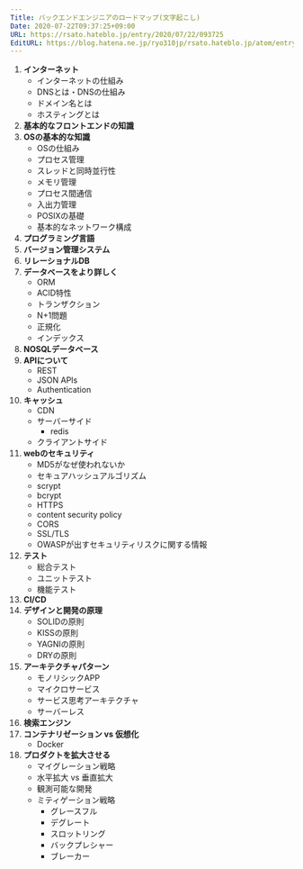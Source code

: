 ```yaml
---
Title: バックエンドエンジニアのロードマップ(文字起こし)
Date: 2020-07-22T09:37:25+09:00
URL: https://rsato.hateblo.jp/entry/2020/07/22/093725
EditURL: https://blog.hatena.ne.jp/ryo310jp/rsato.hateblo.jp/atom/entry/26006613601975759
---
```


1. <b>インターネット</b>
    * インターネットの仕組み
    * DNSとは・DNSの仕組み
    * ドメイン名とは
    * ホスティングとは
1. <b>基本的なフロントエンドの知識</b>
1. <b>OSの基本的な知識 </b>
    * OSの仕組み
    * プロセス管理
    * スレッドと同時並行性
    * メモリ管理
    * プロセス間通信
    * 入出力管理
    * POSIXの基礎
    * 基本的なネットワーク構成
1. <b>プログラミング言語</b>
1. <b>バージョン管理システム</b>
1. <b>リレーショナルDB</b>
1. <b>データベースをより詳しく</b>
    * ORM
    * ACID特性
    * トランザクション
    * N+1問題
    * 正規化
    * インデックス
1. <b>NOSQLデータベース</b>
1. <b>APIについて</b>
    * REST
    * JSON APIs
    * Authentication
1. <b>キャッシュ</b>
    * CDN
    * サーバーサイド
         *  redis
    * クライアントサイド
1. <b>webのセキュリティ</b>
    * MD5がなぜ使われないか
    * セキュアハッシュアルゴリズム
    * scrypt
    * bcrypt
    * HTTPS
    * content security policy
    * CORS
    * SSL/TLS
    * OWASPが出すセキュリティリスクに関する情報
1. <b>テスト</b>
    * 総合テスト
    * ユニットテスト
    * 機能テスト
1. <b>CI/CD</b>
1. <b>デザインと開発の原理</b>
    * SOLIDの原則
    * KISSの原則
    * YAGNIの原則
    * DRYの原則
1. <b>アーキテクチャパターン</b>
    * モノリシックAPP
    * マイクロサービス
    * サービス思考アーキテクチャ
    * サーバーレス
1. <b>検索エンジン</b>
1. <b>コンテナリゼーション vs 仮想化</b></b>
    * Docker
1. <b>プロダクトを拡大させる</b>
    * マイグレーション戦略
    * 水平拡大 vs 垂直拡大
    * 観測可能な開発
    * ミティゲーション戦略
         * グレースフル
         * デグレート
         * スロットリング
         * バックプレシャー
         * ブレーカー
